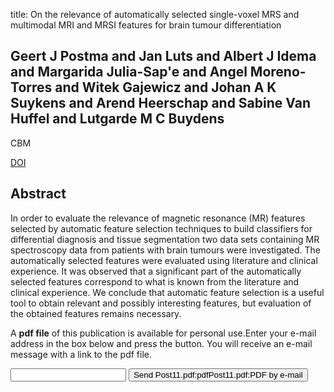 title: On the relevance of automatically selected single-voxel MRS and multimodal MRI and MRSI features for brain tumour differentiation

## Geert J Postma and Jan Luts and Albert J Idema and Margarida Julia-Sap'e and Angel Moreno-Torres and Witek Gajewicz and Johan A K Suykens and Arend Heerschap and Sabine Van Huffel and Lutgarde M C Buydens
CBM

<a href="https://doi.org/10.1016/j.compbiomed.2010.12.003">DOI</a>

## Abstract
In order to evaluate the relevance of magnetic resonance (MR) features selected by automatic feature selection techniques to build classifiers for differential diagnosis and tissue segmentation two data sets containing MR spectroscopy data from patients with brain tumours were investigated. The automatically selected features were evaluated using literature and clinical experience. It was observed that a significant part of the automatically selected features correspond to what is known from the literature and clinical experience. We conclude that automatic feature selection is a useful tool to obtain relevant and possibly interesting features, but evaluation of the obtained features remains necessary.

A <b>pdf file</b> of this publication is available for personal use.Enter your e-mail address in the box below and press the button. You will receive an e-mail message with a link to the pdf file.
<form action="sender.php">  <input type="text" name="email">  <input type="submit" value="Send Post11.pdf:pdfPost11.pdf:PDF by e-mail"></form>